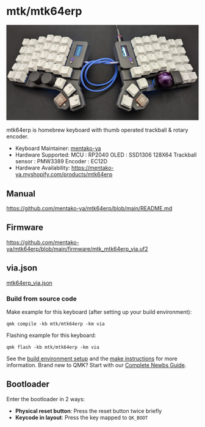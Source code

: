 # mtk/mtk64erp

![mtk/mtk64erp](https://github.com/mentako-ya/mtk64erp/blob/main/image/mtk64erp_top.jpg?raw=true)

mtk64erp is homebrew keyboard with thumb operated trackball & rotary encoder.

* Keyboard Maintainer: [mentako-ya](https://github.com/mentako-ya)
* Hardware Supported:
    MCU     : RP2040
    OLED    : SSD1306 128X64 
    Trackball sensor : PMW3389
    Encoder : EC12D
* Hardware Availability: https://mentako-ya.myshopify.com/products/mtk64erp

## Manual
https://github.com/mentako-ya/mtk64erp/blob/main/README.md

## Firmware
https://github.com/mentako-ya/mtk64erp/blob/main/firmware/mtk_mtk64erp_via.uf2

## via.json
[mtk64erp_via.json](keymaps/via/mtk64erp_via.json)

### Build from source code

Make example for this keyboard (after setting up your build environment):

    qmk compile -kb mtk/mtk64erp -km via

Flashing example for this keyboard:

    qmk flash -kb mtk/mtk64erp -km via

See the [build environment setup](https://docs.qmk.fm/#/getting_started_build_tools) and the [make instructions](https://docs.qmk.fm/#/getting_started_make_guide) for more information. 
Brand new to QMK? Start with our [Complete Newbs Guide](https://docs.qmk.fm/#/newbs).

## Bootloader

Enter the bootloader in 2 ways:

* **Physical reset button**: Press the reset button twice briefly
* **Keycode in layout**: Press the key mapped to `QK_BOOT`

